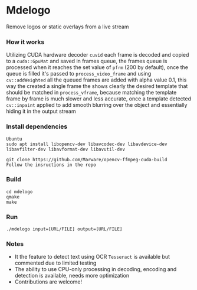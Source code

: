 # Mdelogo

Remove logos or static overlays from a live stream

### How it works
Utilizing CUDA hardware decoder `cuvid` each frame is decoded and copied to a `cuda::GpuMat` and saved in frames queue, the frames queue is processed when it reaches the set value of `pfrm` (200 by default), once the queue is filled it's passed to `process_video_frame` and using `cv::addWeighted` all the queued frames are added with alpha value 0.1, this way the created a single frame the shows clearly the desired template that should be matched in `process_vframe`, because matching the template frame by frame is much slower and less accurate, once a template detected `cv::inpaint` applied to add smooth blurring over the object and essentially hiding it in the output stream

### Install dependencies

    Ubuntu
    sudo apt install libopencv-dev libavcodec-dev libavdevice-dev libavfilter-dev libavformat-dev libavutil-dev

    git clone https://github.com/Marware/opencv-ffmpeg-cuda-build
    Follow the insructions in the repo

### Build
    
    cd mdelogo
    qmake
    make

### Run

    ./mdelogo input=[URL/FILE] output=[URL/FILE]

### Notes
* It the feature to detect text using OCR `Tesseract` is available but commented due to limited testing
* The ability to use CPU-only processing in decoding, encoding and detection is available, needs more optimization
* Contributions are welcome!
